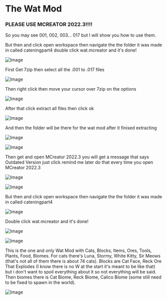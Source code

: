 # The Wat Mod


### PLEASE USE MCREATOR 2022.3!!!!



So you may see 001, 002, 003... 017 but I will show you how to use them.

But then and click open workspace then navigate the the folder it was made in called cateningpart4 double click wat.mcreator and it's done!

![Image](https://github.com/users/WatStudios/projects/1/assets/159730338/c014cde8-99d5-4bbb-85c8-7c24040991b9)

First Get 7zip then select all the .001 to .017 files

![Image](https://github.com/users/WatStudios/projects/1/assets/159730338/89157faa-ca55-4b12-a2c9-989563e232ac)

Then right click then move your cursor over 7zip on the options

![Image](https://github.com/users/WatStudios/projects/1/assets/159730338/72db86a2-1cf3-4404-b625-585b6ed6aa6f)

After that click extract all files then click ok

![Image](https://github.com/users/WatStudios/projects/1/assets/159730338/4cb393bd-4e47-4305-ad2b-2703ea7714cc)

And then the folder will be there for the wat mod after it finised extracting

![Image](https://github.com/users/WatStudios/projects/1/assets/159730338/1480871b-7167-4004-a28d-1d73b4126797)

![Image](https://github.com/users/WatStudios/projects/1/assets/159730338/ce61a68c-acc0-446f-9314-4ec11087961c)

Then get and open MCreator 2022.3 you will get a message that says Outdated Version just click remind me later do that every time you open MCreator 2022.3

![Image](https://github.com/users/WatStudios/projects/1/assets/159730338/9609ca44-4cc0-4a03-a7de-fd12e449cf2e)

![Image](https://github.com/users/WatStudios/projects/1/assets/159730338/6babdfcd-baf4-4ec8-876f-410375bfef1e)

But then and click open workspace then navigate the the folder it was made in called cateningpart4

![Image](https://github.com/users/WatStudios/projects/1/assets/159730338/1d36f550-065c-4c19-aa70-0ddd03e03b63)

Double click wat.mcreator and it's done!

![Image](https://github.com/users/WatStudios/projects/1/assets/159730338/6b70e18e-d637-4068-8433-eb3b707888df)

![Image](https://github.com/users/WatStudios/projects/1/assets/159730338/8b36f3f2-3552-4f79-afee-d7b8a8e931ca)
















This is the one and only Wat Mod with Cats, Blocks, Items, Ores, Tools, Plants, Food, Biomes. For cats there's Luna, Stormy, White Kitty, Sir Meows (that's not all of them there is about 74 cats). Blocks are Cat Face, Reck Ore That Explodes (I know there is no W at the start it's meant to be like that) but i don't want to spoil everything about it so not everything will be said.
Then biomes there is Cat Biome, Reck Biome, Calico Biome (some still need to be fixed to spawn in the world).



![Image](https://github.com/users/WatStudios/projects/1/assets/159730338/3d4785fc-2e3a-4192-9f98-9df88ca67acb)
